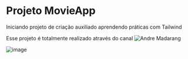 # Projeto MovieApp

Iniciando projeto de criação auxiliado aprendendo práticas com Tailwind

Esse projeto é totalmente realizado através do canal ![Andre Madarang](https://www.youtube.com/@drehimself)

![image](https://github.com/user-attachments/assets/7769c597-00d5-4219-9a68-234495d5052b)
